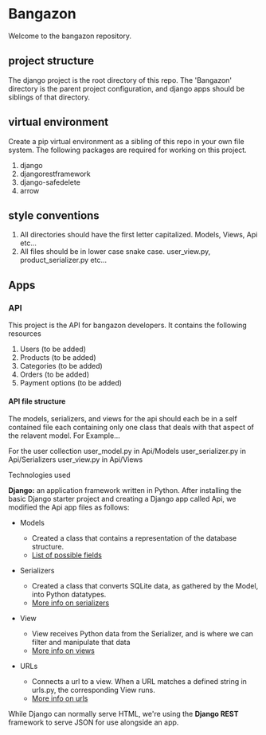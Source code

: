 # Bangazon
Welcome to the bangazon repository.

## project structure
The django project is the root directory of this repo. The 'Bangazon' directory is the parent project configuration, and django apps should be siblings of that directory.

## virtual environment
Create a pip virtual environment as a sibling of this repo in your own file system. The following packages are required for working on this project.
1. django
1. djangorestframework
1. django-safedelete
1. arrow

## style conventions
1. All directories should have the first letter capitalized. Models, Views, Api etc...
1. All files should be in lower case snake case. user_view.py, product_serializer.py etc...

## Apps

### API
This project is the API for bangazon developers. It contains the following resources
1. Users (to be added)
1. Products (to be added)
1. Categories (to be added)
1. Orders (to be added)
1. Payment options (to be added)

#### API file structure
The models, serializers, and views for the api should each be in a self contained file each containing only one class that deals with that aspect of the relavent model.
For Example...

For the user collection
user_model.py in Api/Models
user_serializer.py in Api/Serializers
user_view.py in Api/Views

Technologies used

**Django:** an application framework written in Python. After installing the basic Django starter project and creating a Django app called Api, we modified the Api app files as follows:

- Models
  - Created a class that contains a representation of the database structure.
  - [List of possible fields](https://docs.djangoproject.com/en/2.0/ref/models/fields/)
  
- Serializers
  - Created a class that converts SQLite data, as gathered by the Model, into Python datatypes. 
  - [More info on serializers](http://www.django-rest-framework.org/api-guide/serializers/)
 
- View
  - View receives Python data from the Serializer, and is where we can filter and manipulate that data
  - [More info on views](https://docs.djangoproject.com/en/2.0/topics/http/views/)
  
- URLs
  - Connects a url to a view. When a URL matches a defined string in urls.py, the corresponding View runs. 
  - [More info on urls](https://docs.djangoproject.com/en/2.0/topics/http/urls/)
  
While Django can normally serve HTML, we're using the **Django REST** framework to serve JSON for use alongside an app. 


